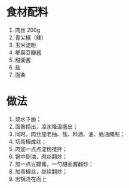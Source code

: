 # 食材配料

1. 肉丝 200g
2. 青尖椒（辣）
3. 玉米淀粉
4. 郫县豆瓣酱
5. 甜面酱
6. 盐
7. 面条

# 做法

1. 烧水下面；
2. 面熟捞出，凉水降温盛出；
3. 同时，肉丝加老抽、盐、料酒、油、蚝油腌制；
4. 切青椒成丝；
5. 肉加一点点淀粉搅拌；
6. 锅中倒油，肉丝翻炒；
7. 加一点豆瓣酱，一勺甜面酱翻炒；
8. 加青椒丝，继续翻炒；
9. 出锅浇在面上